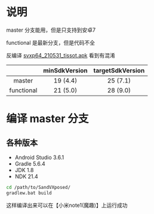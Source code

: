 # 说明

master 分支能用，但是只支持到安卓7

functional 是最新分支，但是代码不全

反编译 [svxp64_210531_tissot.apk](https://github.com/asLody/SandVXposed/releases/download/V2.1.4/svxp64_210531_tissot.apk) 看到有混淆

|            | minSdkVersion | targetSdkVersion |
| :--------: | :-----------: | :--------------: |
|   master   |   19 (4.4)    |     25 (7.1)     |
| functional |   21 (5.0)    |     28 (9.0)     |



# 编译 master 分支

## 各种版本

- Android Studio 3.6.1
- Gradle 5.6.4
- JDK 1.8
- NDK 21.4

```sh
cd /path/to/SandVXposed/
gradlew.bat build
```

这样编译出来可以在【小米note1(魔趣)】上运行成功